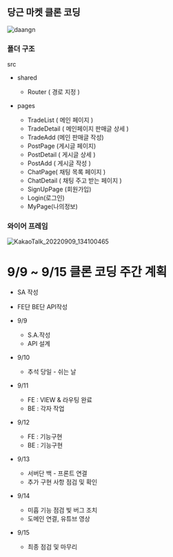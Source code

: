 ## 당근 마켓 클론 코딩

![daangn](https://user-images.githubusercontent.com/110077966/189301761-e41ac0eb-d94b-4469-823a-0397e400df3d.png)


### 폴더 구조
src
- shared
  - Router ( 경로 지정 ) 

- pages
	-  TradeList ( 메인 페이지 )
	-  TradeDetail ( 메인페이지 판매글 상세 )
	-  TradeAdd (메인 판매글 작성)
	-  PostPage (게시글 페이지)
	-  PostDetail ( 게시글 상세 )
	-  PostAdd ( 게시글 작성 )
	- ChatPage( 채팅 목록 페이지 )
	- ChatDetail ( 채팅 주고 받는 페이지 )
	- SignUpPage (회원가입)
	- Login(로그인)
	- MyPage(나의정보)

### 와이어 프레임
![KakaoTalk_20220909_134100465](https://user-images.githubusercontent.com/110077966/189274670-ffe6687e-ded4-4b8a-8e65-67994dcab9ee.jpg)

# 9/9 ~ 9/15 클론 코딩 주간 계획

- SA 작성
- FE단 BE단 API작성
- 9/9
    - S.A.작성
    - API 설계
- 9/10
    - 추석 당일 - 쉬는 날
- 9/11
    - FE : VIEW & 라우팅 완료
    - BE : 각자 작업
- 9/12
    - FE : 기능구현
    - BE : 기능구현
    
- 9/13
    - 서버단 백 - 프론트 연결
    - 추가 구현 사항 점검 및 확인
- 9/14
    - 미흡 기능 점검 빛 버그 조치
    - 도메인 연결, 유튜브 영상
- 9/15
    - 최종 점검 및 마무리
